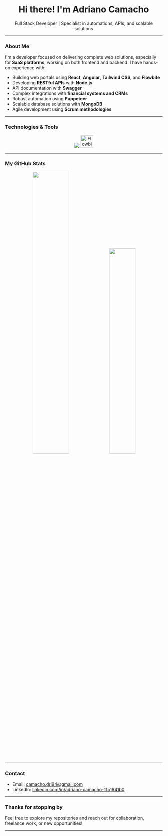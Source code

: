 <h1 align="center">Hi there! I'm Adriano Camacho </h1>
<p align="center">Full Stack Developer | Specialist in automations, APIs, and scalable solutions</p>

---

### About Me

I'm a developer focused on delivering complete web solutions, especially for **SaaS platforms**, working on both frontend and backend. I have hands-on experience with:

- Building web portals using **React**, **Angular**, **Tailwind CSS**, and **Flowbite**
- Developing **RESTful APIs** with **Node.js**
- API documentation with **Swagger**
- Complex integrations with **financial systems and CRMs**
- Robust automation using **Puppeteer**
- Scalable database solutions with **MongoDB**
- Agile development using **Scrum methodologies**

---

### Technologies & Tools

<p align="center">
  <img src="https://skillicons.dev/icons?i=js,ts,nodejs,react,angular,html,css,tailwind,mongodb,github,vite" />
  <img src="https://flowbite.com/docs/images/logo.svg" alt="Flowbite" width="40" />
</p>

---

### My GitHub Stats

<div align="center">
  <img src="https://github-readme-stats.vercel.app/api?username=adriano-camacho&theme=radical&show_icons=true&count_private=true&hide_border=true" width="48%" />
  <img src="https://github-readme-stats.vercel.app/api/top-langs/?username=adriano-camacho&layout=compact&theme=radical&hide_border=true" width="41%" />
</div>

---

### Contact

- Email: [camacho.dri94@gmail.com](mailto:camacho.dri94@gmail.com)  
- LinkedIn: [linkedin.com/in/adriano-camacho-1151841b0](https://www.linkedin.com/in/adriano-camacho-1151841b0/)

---

### Thanks for stopping by

Feel free to explore my repositories and reach out for collaboration, freelance work, or new opportunities!

---
